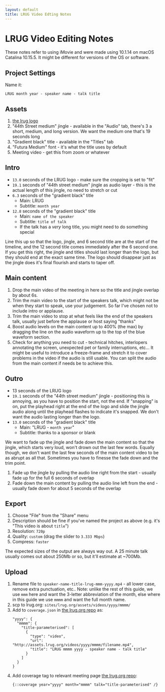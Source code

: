 ```yaml
---
layout: default
title: LRUG Video Edting Notes
---
```


# LRUG Video Editing Notes

These notes refer to using iMovie and were made using 10.1.14 on macOS Catalina 10.15.5.  It might be different for versions of the OS or software.

## Project Settings

Name it:

```
LRUG month year - speaker name - talk title
```

## Assets

 1. [the lrug logo](http://assets.lrug.org/images/elrug_medium.jpg)
 2. "44th Street medium" jingle - available in the "Audio" tab, there's 3 a short, medium, and long version.  We want the medium one that's 19 seconds long
 3. "Gradient black" title - available in the "Titles" tab
 4. "Futura Medium" font - it's what the title uses by default
 5. Meeting video - get this from zoom or whatever

## Intro

 * `13.0` seconds of the LRUG logo - make sure the cropping is set to "fit"
 * `19.1` seconds of "44th street medium" jingle as audio layer - this is the actual length of this jingle, no need to stretch or cut
 * `6.3` seconds of the "gradient black" title
   * Main: LRUG
   * Subtitle: `month year`
 * `12.8` seconds of the "gradient black" title
   * Main: `name of the speaker`
   * Subtitle: `title of talk`
   * If the talk has a _very_ long title, you might need to do something special

Line this up so that the logo, jingle, and 6 second title are at the start of the timeline, and the 12 second title comes immediately after the 6 second one.  If you get this right, the jingle and titles should last longer than the logo, but they should end at the exact same time.  The logo should disappear just as the jingle does it's final flourish and starts to taper off.

## Main content

 1. Drop the main video of the meeting in here so the title and jingle overlap by about 6s.
 2. Trim the main video to the start of the speakers talk, which might not be when they start to speak, use your judgement.  So far I've chosen not to include intro or applause.
 3. Trim the main video to stop at what feels like the end of the speakers talk, usually just before the applause or host saying "thanks"
 4. Boost audio levels on the main content up to 400% (the max) by dragging the line on the audio waveform up to the top of the blue waveform section.
 5. Check for anything you need to cut - technical hitches, interlopers annotating the screen, unexpected pet or family interruptions, etc...  It might be useful to introduce a freeze-frame and stretch it to cover problems in the video if the audio is still usable.  You can split the audio from the main content if needs be to achieve this.

## Outro

 * 13 seconds of the LRUG logo
 * `19.1` seconds of the "44th street medium" jingle - positioning this is annoying, as you have to position the start, not the end.  If "snapping" is on, put the playhead right at the end of the logo and slide the jingle audio along until the playhead flashes to indicate it's snapped.  We don't want the audio lasting longer than the logo.
 * `13.0` seconds of the "gradient black" title
   * Main: "LRUG - `month year`"
   * Subtitle: thanks to a sponsor or blank

We want to fade up the jingle and fade down the main content so that the jingle, which starts very loud, won't drown out the last few words.  Equally though, we don't want the last few seconds of the main content video to be as abrupt as all that.  Sometimes you have to finesse the fade down and the trim point.

 1. Fade up the jingle by pulling the audio line right from the start - usually fade up for the full 6 seconds of overlap
 2. Fade down the main content by pulling the audio line left from the end - usually fade down for about 5 seconds of the overlap

## Export

 1. Choose "File" from the "Share" menu
 2. Description should be fine if you've named the project as above (e.g. it's "This video is about `title`")
 3. Resolution: `720p`
 4. Quality: `custom` (drag the slider to `3.333 Mbps`)
 5. Compress: `faster`

The expected sizes of the output are always way out.  A 25 minute talk usually comes out about 250Mb or so, but it'll estimate at ~700Mb.

## Upload

 1. Rename file to `speaker-name-title-lrug-mmm-yyyy.mp4` - all lower case, remove extra punctuation, etc..  Note: unlike the rest of this guide, we use `mmm` here and want the 3-letter abbreviation of the month, else where in this guide we use `mmmm` and want the full month name.
 2. scp to lrug.org: `sites/lrug.org/assets/videos/yyyy/mmmm/`
 3. Add to `coverage.json` in [the lrug.org repo](https://github.com/lrug/lrug.org) as:
    ```
    "yyyy": {
      "mmmm": {
        "title-parameterised": [
          {
            "type": "video",
            "url": "http://assets.lrug.org/videos/yyyy/mmmm/filename.mp4",
            "title": "LRUG mmmm yyyy - speaker name - talk title"
          }
        ]
      }
    }
    ```
 4. Add coverage tag to relevant meeting page [the lrug.org repo](https://github.com/lrug/lrug.org):
    ```
    {::coverage year="yyyy" month="mmmm" talk="title-parameterised" /}
    ```
